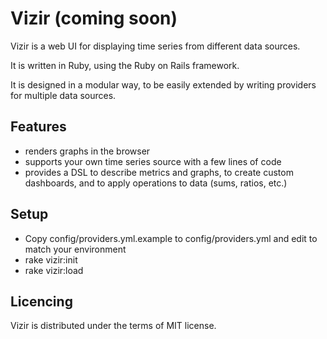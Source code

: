 Vizir (coming soon)
======

Vizir is a web UI for displaying time series from different data sources.

It is written in Ruby, using the Ruby on Rails framework.

It is designed in a modular way, to be easily extended by writing providers for 
multiple data sources.

Features
--------

 * renders graphs in the browser
 * supports your own time series source with a few lines of code
 * provides a DSL to describe metrics and graphs, to create custom dashboards,
   and to apply operations to data (sums, ratios, etc.)

Setup
-----

  * Copy config/providers.yml.example to config/providers.yml and edit to match your environment
  * rake vizir:init
  * rake vizir:load

Licencing
---------

Vizir is distributed under the terms of MIT license.

